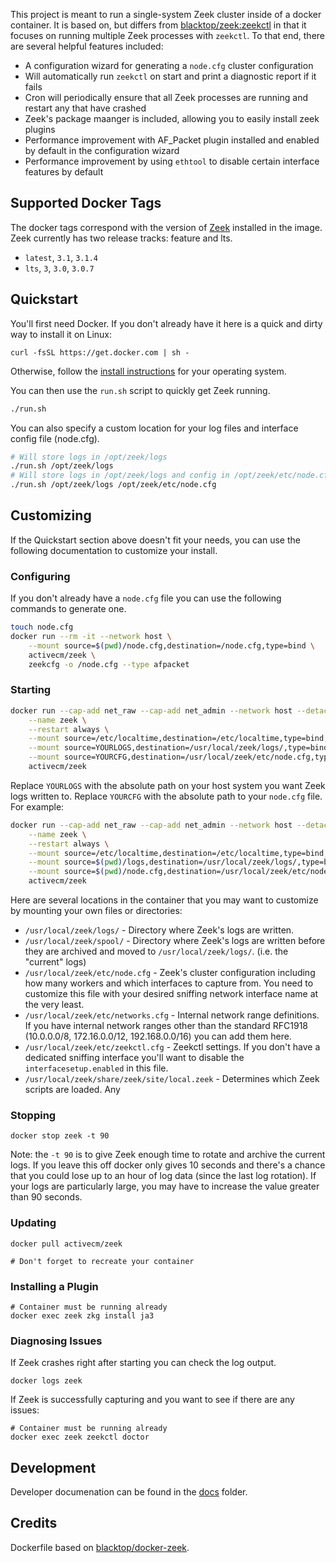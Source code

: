 
This project is meant to run a single-system Zeek cluster inside of a docker container. It is based on, but differs from [blacktop/zeek:zeekctl](https://hub.docker.com/r/blacktop/zeek) in that it focuses on running multiple Zeek processes with `zeekctl`. To that end, there are several helpful features included:

- A configuration wizard for generating a `node.cfg` cluster configuration
- Will automatically run `zeekctl` on start and print a diagnostic report if it fails
- Cron will periodically ensure that all Zeek processes are running and restart any that have crashed
- Zeek's package maanger is included, allowing you to easily install zeek plugins
- Performance improvement with AF_Packet plugin installed and enabled by default in the configuration wizard
- Performance improvement by using `ethtool` to disable certain interface features by default

## Supported Docker Tags

The docker tags correspond with the version of [Zeek](https://zeek.org/get-zeek/) installed in the image. Zeek currently has two release tracks: feature and lts.

* `latest`, `3.1`, `3.1.4`
* `lts`, `3`, `3.0`, `3.0.7`

## Quickstart

You'll first need Docker. If you don't already have it here is a quick and dirty way to install it on Linux:

```
curl -fsSL https://get.docker.com | sh -
```

Otherwise, follow the [install instructions](https://docs.docker.com/get-docker/) for your operating system.

You can then use the `run.sh` script to quickly get Zeek running.

```bash
./run.sh
```

You can also specify a custom location for your log files and interface config file (node.cfg).

```bash
# Will store logs in /opt/zeek/logs
./run.sh /opt/zeek/logs
# Will store logs in /opt/zeek/logs and config in /opt/zeek/etc/node.cfg
./run.sh /opt/zeek/logs /opt/zeek/etc/node.cfg
```

## Customizing

If the Quickstart section above doesn't fit your needs, you can use the following documentation to customize your install.

### Configuring

If you don't already have a `node.cfg` file you can use the following commands to generate one.

```bash
touch node.cfg
docker run --rm -it --network host \
    --mount source=$(pwd)/node.cfg,destination=/node.cfg,type=bind \
    activecm/zeek \
    zeekcfg -o /node.cfg --type afpacket
```

### Starting

```bash
docker run --cap-add net_raw --cap-add net_admin --network host --detach \
    --name zeek \
    --restart always \
    --mount source=/etc/localtime,destination=/etc/localtime,type=bind,readonly \
    --mount source=YOURLOGS,destination=/usr/local/zeek/logs/,type=bind \
    --mount source=YOURCFG,destination=/usr/local/zeek/etc/node.cfg,type=bind \
    activecm/zeek
```

Replace `YOURLOGS` with the absolute path on your host system you want Zeek logs written to. Replace `YOURCFG` with the absolute path to your `node.cfg` file. For example:

```bash
docker run --cap-add net_raw --cap-add net_admin --network host --detach \
    --name zeek \
    --restart always \
    --mount source=/etc/localtime,destination=/etc/localtime,type=bind,readonly \
    --mount source=$(pwd)/logs,destination=/usr/local/zeek/logs/,type=bind \
    --mount source=$(pwd)/node.cfg,destination=/usr/local/zeek/etc/node.cfg,type=bind \
    activecm/zeek
```

Here are several locations in the container that you may want to customize by mounting your own files or directories:

* `/usr/local/zeek/logs/` - Directory where Zeek's logs are written.
* `/usr/local/zeek/spool/` - Directory where Zeek's logs are written before they are archived and moved to `/usr/local/zeek/logs/`. (i.e. the "current" logs)
* `/usr/local/zeek/etc/node.cfg` - Zeek's cluster configuration including how many workers and which interfaces to capture from. You need to customize this file with your desired sniffing network interface name at the very least.
* `/usr/local/zeek/etc/networks.cfg` - Internal network range definitions. If you have internal network ranges other than the standard RFC1918 (10.0.0.0/8, 172.16.0.0/12, 192.168.0.0/16) you can add them here.
* `/usr/local/zeek/etc/zeekctl.cfg` - Zeekctl settings. If you don't have a dedicated sniffing interface you'll want to disable the `interfacesetup.enabled` in this file.
* `/usr/local/zeek/share/zeek/site/local.zeek` - Determines which Zeek scripts are loaded. Any

### Stopping

```
docker stop zeek -t 90
```

Note: the `-t 90` is to give Zeek enough time to rotate and archive the current logs. If you leave this off docker only gives 10 seconds and there's a chance that you could lose up to an hour of log data (since the last log rotation). If your logs are particularly large, you may have to increase the value greater than 90 seconds.

### Updating

```
docker pull activecm/zeek

# Don't forget to recreate your container
```

### Installing a Plugin

```
# Container must be running already
docker exec zeek zkg install ja3
```

### Diagnosing Issues

If Zeek crashes right after starting you can check the log output.

```
docker logs zeek
```

If Zeek is successfully capturing and you want to see if there are any issues:

```
# Container must be running already
docker exec zeek zeekctl doctor
```

## Development

Developer documenation can be found in the [docs](docs/) folder.

## Credits

Dockerfile based on [blacktop/docker-zeek](https://github.com/blacktop/docker-zeek/tree/master/zeekctl).
